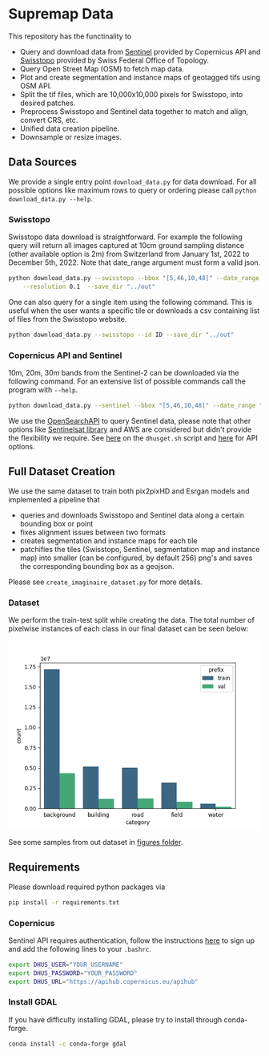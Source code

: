# Supremap Data 
This repository has the functinality to 
- Query and download data from [Sentinel](#copernicus-api-and-sentinel) provided by Copernicus API and [Swisstopo](#swisstopo) provided by Swiss Federal Office of Topology.
- Query Open Street Map (OSM) to fetch map data.
- Plot and create segmentation and instance maps of geotagged tifs using OSM API.
- Split the tif files, which are 10,000x10,000 pixels for Swisstopo, into desired patches.
- Preprocess Swisstopo and Sentinel data together to match and align, convert CRS, etc.
- Unified data creation pipeline.
- Downsample or resize images.

## Data Sources
We provide a single entry point `download_data.py` for data download. For all possible options like maximum rows to query or ordering please call `python download_data.py --help`.

### Swisstopo
Swisstopo data download is straightforward. For example the following query will return all images captured at 10cm ground sampling distance (other available option is 2m) from Switzerland from January 1st, 2022 to December 5th, 2022.
Note that date_range argument must form a valid json.
```bash
python download_data.py --swisstopo --bbox "[5,46,10,48]" --date_range "[\"2018-01-01\", \"2018-12-31\"]" \
    --resolution 0.1  --save_dir "../out"
```

One can also query for a single item using the following command. This is useful when the user wants a specific tile or downloads a csv containing list of files from the Swisstopo website.

```bash
python download_data.py --swisstopo --id ID --save_dir "../out"
```

### Copernicus API and Sentinel
10m, 20m, 30m bands from the Sentinel-2 can be downloaded via the following command. For an extensive list of possible commands call the program with `--help`.
```bash
python download_data.py --sentinel --bbox "[5,46,10,48]" --date_range "[\"2022-01-01\", \"2022-01-05\"]" --save_dir "../out"
```
We use the [OpenSearchAPI]((https://scihub.copernicus.eu/twiki/do/view/SciHubUserGuide/OpenSearchAPI)) to query Sentinel data, please note that other options like [Sentinelsat library](https://github.com/sentinelsat/sentinelsat) and AWS are considered but didn't provide the flexibility we require.
See [here](https://scihub.copernicus.eu/userguide/BatchScripting) on the `dhusget.sh` script and [here](https://scihub.copernicus.eu/twiki/do/view/SciHubUserGuide/OpenSearchAPI) for API options.

## Full Dataset Creation
We use the same dataset to train both pix2pixHD and Esrgan models and implemented a pipeline that 
- queries and downloads Swisstopo and Sentinel data along a certain bounding box or point
- fixes alignment issues between two formats
- creates segmentation and instance maps for each tile
- patchifies the tiles (Swisstopo, Sentinel, segmentation map and instance map) into smaller (can be configured, by default 256) png's and saves the corresponding bounding box as a geojson. 

Please see `create_imaginaire_dataset.py` for more details.

### Dataset
We perform the train-test split while creating the data. The total number of pixelwise instances of each class in our final dataset can be seen below:

![Dataset Pixelwise Category Count](figures/supremap_imaginaire_mini_dataset_v4_filtered_count.png)

See some samples from out dataset in [figures folder](figures/data-samples/).


## Requirements
Please download required python packages via
```bash
pip install -r requirements.txt
```

### Copernicus
Sentinel API requires authentication, follow the instructions [here](https://scihub.copernicus.eu/userguide/SelfRegistration) to sign up and add the following lines to your `.bashrc`.
```bash
export DHUS_USER="YOUR_USERNAME"
export DHUS_PASSWORD="YOUR_PASSWORD"
export DHUS_URL="https://apihub.copernicus.eu/apihub"
```

### Install GDAL
If you have difficulty installing GDAL, please try to install through conda-forge.
```bash
conda install -c conda-forge gdal
```